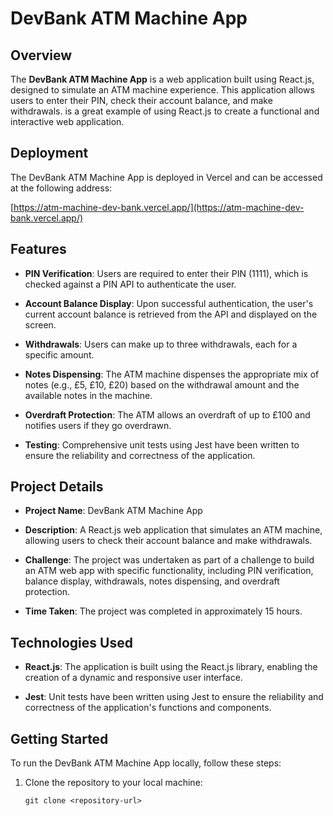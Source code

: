 # DevBank ATM Machine App

## Overview

The **DevBank ATM Machine App** is a web application built using React.js, designed to simulate an ATM machine experience. This application allows users to enter their PIN, check their account balance, and make withdrawals. is a great example of using React.js to create a functional and interactive web application.

## Deployment

The DevBank ATM Machine App is deployed in Vercel and can be accessed at the following address:

[https://atm-machine-dev-bank.vercel.app/](https://atm-machine-dev-bank.vercel.app/)

## Features

- **PIN Verification**: Users are required to enter their PIN (1111), which is checked against a PIN API to authenticate the user.

- **Account Balance Display**: Upon successful authentication, the user's current account balance is retrieved from the API and displayed on the screen.

- **Withdrawals**: Users can make up to three withdrawals, each for a specific amount.

- **Notes Dispensing**: The ATM machine dispenses the appropriate mix of notes (e.g., £5, £10, £20) based on the withdrawal amount and the available notes in the machine.

- **Overdraft Protection**: The ATM allows an overdraft of up to £100 and notifies users if they go overdrawn.

- **Testing**: Comprehensive unit tests using Jest have been written to ensure the reliability and correctness of the application.

## Project Details

- **Project Name**: DevBank ATM Machine App

- **Description**: A React.js web application that simulates an ATM machine, allowing users to check their account balance and make withdrawals.

- **Challenge**: The project was undertaken as part of a challenge to build an ATM web app with specific functionality, including PIN verification, balance display, withdrawals, notes dispensing, and overdraft protection.

- **Time Taken**: The project was completed in approximately 15 hours.

## Technologies Used

- **React.js**: The application is built using the React.js library, enabling the creation of a dynamic and responsive user interface.

- **Jest**: Unit tests have been written using Jest to ensure the reliability and correctness of the application's functions and components.

## Getting Started

To run the DevBank ATM Machine App locally, follow these steps:

1. Clone the repository to your local machine:

   ```shell
   git clone <repository-url>
